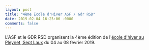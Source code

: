```yaml
---
layout: post
title: "4ème École d'Hiver ASF / Gdr RSD"
date: 2019-02-04 16:25:06 -0000
comments: false
---
```

L'ASF et le GDR RSD organisent la 4ème édition de l'[école d'hiver au Pleynet, Sept Laux](https://sites.google.com/site/rsdwinterschool/home) du 04 au 08 février 2019.
